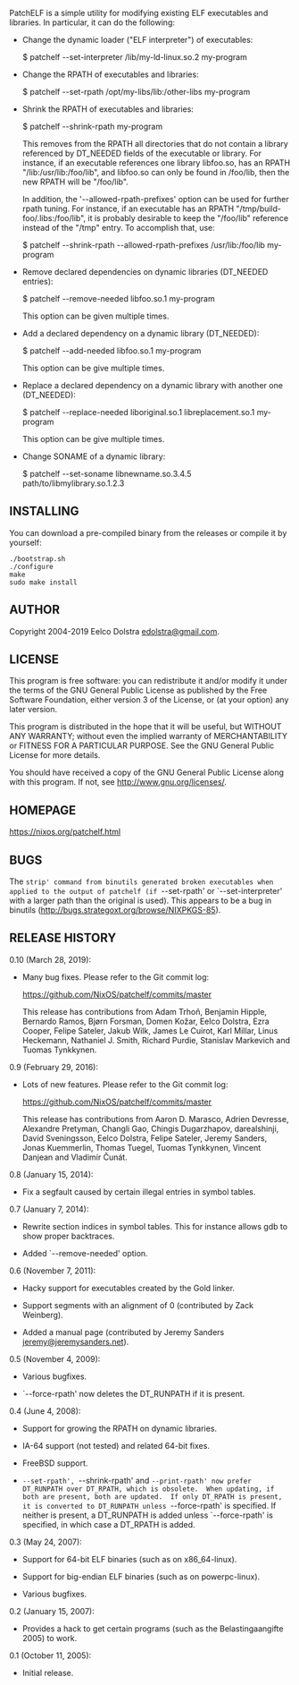 PatchELF is a simple utility for modifying existing ELF executables and
libraries.  In particular, it can do the following:

* Change the dynamic loader ("ELF interpreter") of executables:

  $ patchelf --set-interpreter /lib/my-ld-linux.so.2 my-program

* Change the RPATH of executables and libraries:

  $ patchelf --set-rpath /opt/my-libs/lib:/other-libs my-program

* Shrink the RPATH of executables and libraries:

  $ patchelf --shrink-rpath my-program

  This removes from the RPATH all directories that do not contain a
  library referenced by DT_NEEDED fields of the executable or library.
  For instance, if an executable references one library libfoo.so, has
  an RPATH "/lib:/usr/lib:/foo/lib", and libfoo.so can only be found
  in /foo/lib, then the new RPATH will be "/foo/lib".

  In addition, the '--allowed-rpath-prefixes' option can be used for
  further rpath tuning. For instance, if an executable has an RPATH
  "/tmp/build-foo/.libs:/foo/lib", it is probably desirable to keep
  the "/foo/lib" reference instead of the "/tmp" entry. To accomplish
  that, use:

  $ patchelf --shrink-rpath --allowed-rpath-prefixes /usr/lib:/foo/lib my-program

* Remove declared dependencies on dynamic libraries (DT_NEEDED
  entries):

  $ patchelf --remove-needed libfoo.so.1 my-program

  This option can be given multiple times.

* Add a declared dependency on a dynamic library (DT_NEEDED):

  $ patchelf --add-needed libfoo.so.1 my-program

  This option can be give multiple times.

* Replace a declared dependency on a dynamic library with another one
  (DT_NEEDED):

  $ patchelf --replace-needed liboriginal.so.1 libreplacement.so.1 my-program

  This option can be give multiple times.

* Change SONAME of a dynamic library:

  $ patchelf --set-soname libnewname.so.3.4.5 path/to/libmylibrary.so.1.2.3


## INSTALLING

You can download a pre-compiled binary from the releases or compile it by yourself:

    ./bootstrap.sh
    ./configure
    make
    sudo make install

## AUTHOR

Copyright 2004-2019 Eelco Dolstra <edolstra@gmail.com>.


## LICENSE

This program is free software: you can redistribute it and/or modify
it under the terms of the GNU General Public License as published by
the Free Software Foundation, either version 3 of the License, or (at
your option) any later version.

This program is distributed in the hope that it will be useful, but
WITHOUT ANY WARRANTY; without even the implied warranty of
MERCHANTABILITY or FITNESS FOR A PARTICULAR PURPOSE.  See the GNU
General Public License for more details.

You should have received a copy of the GNU General Public License
along with this program.  If not, see <http://www.gnu.org/licenses/>.


## HOMEPAGE

https://nixos.org/patchelf.html


## BUGS

The `strip' command from binutils generated broken executables when
applied to the output of patchelf (if `--set-rpath' or
`--set-interpreter' with a larger path than the original is used).
This appears to be a bug in binutils
(http://bugs.strategoxt.org/browse/NIXPKGS-85).


## RELEASE HISTORY

0.10 (March 28, 2019):

* Many bug fixes. Please refer to the Git commit log:

    https://github.com/NixOS/patchelf/commits/master

  This release has contributions from Adam Trhoň, Benjamin Hipple,
  Bernardo Ramos, Bjørn Forsman, Domen Kožar, Eelco Dolstra, Ezra
  Cooper, Felipe Sateler, Jakub Wilk, James Le Cuirot, Karl Millar,
  Linus Heckemann, Nathaniel J. Smith, Richard Purdie, Stanislav
  Markevich and Tuomas Tynkkynen.

0.9 (February 29, 2016):

* Lots of new features. Please refer to the Git commit log:

    https://github.com/NixOS/patchelf/commits/master

  This release has contributions from Aaron D. Marasco, Adrien
  Devresse, Alexandre Pretyman, Changli Gao, Chingis Dugarzhapov,
  darealshinji, David Sveningsson, Eelco Dolstra, Felipe Sateler,
  Jeremy Sanders, Jonas Kuemmerlin, Thomas Tuegel, Tuomas Tynkkynen,
  Vincent Danjean and Vladimír Čunát.

0.8 (January 15, 2014):

* Fix a segfault caused by certain illegal entries in symbol tables.

0.7 (January 7, 2014):

* Rewrite section indices in symbol tables. This for instance allows
  gdb to show proper backtraces.

* Added `--remove-needed' option.

0.6 (November 7, 2011):

* Hacky support for executables created by the Gold linker.

* Support segments with an alignment of 0 (contributed by Zack
  Weinberg).

* Added a manual page (contributed by Jeremy Sanders
  <jeremy@jeremysanders.net>).

0.5 (November 4, 2009):

* Various bugfixes.

* `--force-rpath' now deletes the DT_RUNPATH if it is present.

0.4 (June 4, 2008):

* Support for growing the RPATH on dynamic libraries.

* IA-64 support (not tested) and related 64-bit fixes.

* FreeBSD support.

* `--set-rpath', `--shrink-rpath' and `--print-rpath' now prefer
  DT_RUNPATH over DT_RPATH, which is obsolete.  When updating, if both
  are present, both are updated.  If only DT_RPATH is present, it is
  converted to DT_RUNPATH unless `--force-rpath' is specified.  If
  neither is present, a DT_RUNPATH is added unless `--force-rpath' is
  specified, in which case a DT_RPATH is added.

0.3 (May 24, 2007):

* Support for 64-bit ELF binaries (such as on x86_64-linux).

* Support for big-endian ELF binaries (such as on powerpc-linux).

* Various bugfixes.

0.2 (January 15, 2007):

* Provides a hack to get certain programs (such as the
  Belastingaangifte 2005) to work.

0.1 (October 11, 2005):

* Initial release.
